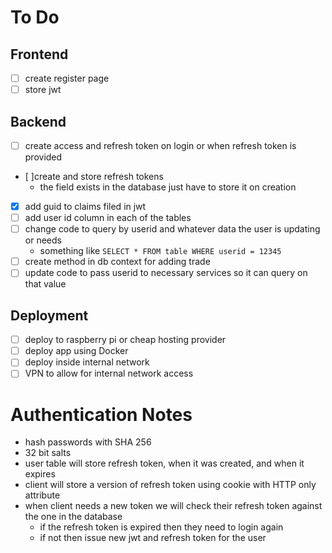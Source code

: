 # To Do
## Frontend
- [ ] create register page
- [ ] store jwt
## Backend
- [ ] create access and refresh token on login or when refresh token is provided
- [ ]create and store refresh tokens
  - the field exists in the database just have to store it on creation
- [x] add guid to claims filed in jwt  
- [ ] add user id column in each of the tables 
- [ ] change code to query by userid and whatever data the user is updating or needs
  - something like `SELECT * FROM table WHERE userid = 12345`
- [ ] create method in db context for adding trade
- [ ] update code to pass userid to necessary services so it can query on that value
## Deployment
- [ ] deploy to raspberry pi or cheap hosting provider
- [ ] deploy app using Docker
- [ ] deploy inside internal network
- [ ] VPN to allow for internal network access

# Authentication Notes
- hash passwords with SHA 256
- 32 bit salts
- user table will store refresh token, when it was created, and when it expires
- client will store a version of refresh token using cookie with HTTP only attribute
- when client needs a new token we will check their refresh token against the one in the database
  - if the refresh token is expired then they need to login again
  - if not then issue new jwt and refresh token for the user